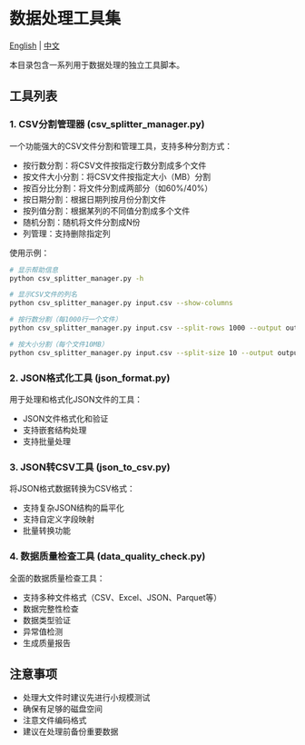 # 数据处理工具集

[English](README.md) | [中文](README_zh.md)

本目录包含一系列用于数据处理的独立工具脚本。

## 工具列表

### 1. CSV分割管理器 (csv_splitter_manager.py)

一个功能强大的CSV文件分割和管理工具，支持多种分割方式：

- 按行数分割：将CSV文件按指定行数分割成多个文件
- 按文件大小分割：将CSV文件按指定大小（MB）分割
- 按百分比分割：将文件分割成两部分（如60%/40%）
- 按日期分割：根据日期列按月份分割文件
- 按列值分割：根据某列的不同值分割成多个文件
- 随机分割：随机将文件分割成N份
- 列管理：支持删除指定列

使用示例：
```bash
# 显示帮助信息
python csv_splitter_manager.py -h

# 显示CSV文件的列名
python csv_splitter_manager.py input.csv --show-columns

# 按行数分割（每1000行一个文件）
python csv_splitter_manager.py input.csv --split-rows 1000 --output output_prefix

# 按大小分割（每个文件10MB）
python csv_splitter_manager.py input.csv --split-size 10 --output output_prefix
```

### 2. JSON格式化工具 (json_format.py)

用于处理和格式化JSON文件的工具：

- JSON文件格式化和验证
- 支持嵌套结构处理
- 支持批量处理

### 3. JSON转CSV工具 (json_to_csv.py)

将JSON格式数据转换为CSV格式：

- 支持复杂JSON结构的扁平化
- 支持自定义字段映射
- 批量转换功能

### 4. 数据质量检查工具 (data_quality_check.py)

全面的数据质量检查工具：

- 支持多种文件格式（CSV、Excel、JSON、Parquet等）
- 数据完整性检查
- 数据类型验证
- 异常值检测
- 生成质量报告

## 注意事项

- 处理大文件时建议先进行小规模测试
- 确保有足够的磁盘空间
- 注意文件编码格式
- 建议在处理前备份重要数据 